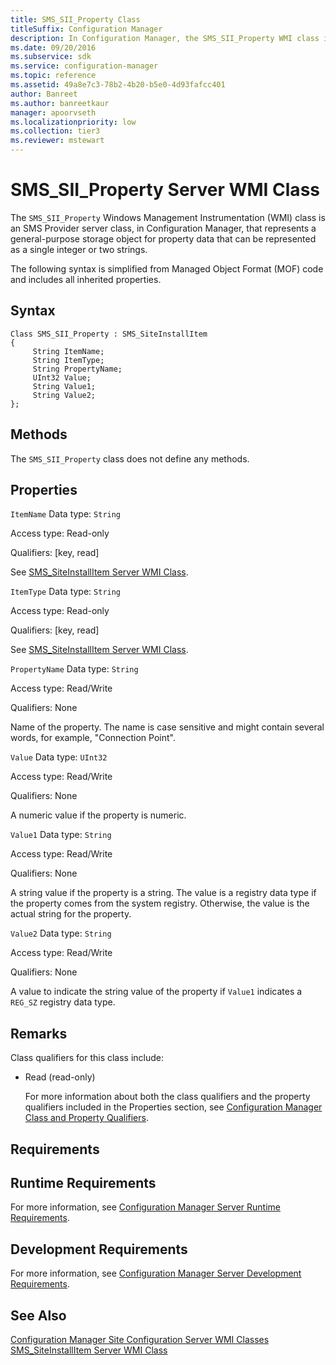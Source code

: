 ```yaml
---
title: SMS_SII_Property Class
titleSuffix: Configuration Manager
description: In Configuration Manager, the SMS_SII_Property WMI class is an SMS Provider server class that represents a general-purpose storage object for property data that can be represented as a single integer or two strings.
ms.date: 09/20/2016
ms.subservice: sdk
ms.service: configuration-manager
ms.topic: reference
ms.assetid: 49a8e7c3-78b2-4b20-b5e0-4d93fafcc401
author: Banreet
ms.author: banreetkaur
manager: apoorvseth
ms.localizationpriority: low
ms.collection: tier3
ms.reviewer: mstewart
---
```

# SMS_SII_Property Server WMI Class
The `SMS_SII_Property` Windows Management Instrumentation (WMI) class is an SMS Provider server class, in Configuration Manager, that represents a general-purpose storage object for property data that can be represented as a single integer or two strings.

 The following syntax is simplified from Managed Object Format (MOF) code and includes all inherited properties.

## Syntax

```
Class SMS_SII_Property : SMS_SiteInstallItem
{
     String ItemName;
     String ItemType;
     String PropertyName;
     UInt32 Value;
     String Value1;
     String Value2;
};
```

## Methods
 The `SMS_SII_Property` class does not define any methods.

## Properties
 `ItemName`
 Data type: `String`

 Access type: Read-only

 Qualifiers: [key, read]

 See [SMS_SiteInstallItem Server WMI Class](../../../../../develop/reference/core/servers/configure/sms_siteinstallitem-server-wmi-class.md).

 `ItemType`
 Data type: `String`

 Access type: Read-only

 Qualifiers: [key, read]

 See [SMS_SiteInstallItem Server WMI Class](../../../../../develop/reference/core/servers/configure/sms_siteinstallitem-server-wmi-class.md).

 `PropertyName`
 Data type: `String`

 Access type: Read/Write

 Qualifiers: None

 Name of the property. The name is case sensitive and might contain several words, for example, "Connection Point".

 `Value`
 Data type: `UInt32`

 Access type: Read/Write

 Qualifiers: None

 A numeric value if the property is numeric.

 `Value1`
 Data type: `String`

 Access type: Read/Write

 Qualifiers: None

 A string value if the property is a string. The value is a registry data type if the property comes from the system registry. Otherwise, the value is the actual string for the property.

 `Value2`
 Data type: `String`

 Access type: Read/Write

 Qualifiers: None

 A value to indicate the string value of the property if `Value1` indicates a `REG_SZ` registry data type.

## Remarks
 Class qualifiers for this class include:

- Read (read-only)

  For more information about both the class qualifiers and the property qualifiers included in the Properties section, see [Configuration Manager Class and Property Qualifiers](../../../../../develop/reference/misc/class-and-property-qualifiers.md).

## Requirements

## Runtime Requirements
 For more information, see [Configuration Manager Server Runtime Requirements](../../../../../develop/core/reqs/server-runtime-requirements.md).

## Development Requirements
 For more information, see [Configuration Manager Server Development Requirements](../../../../../develop/core/reqs/server-development-requirements.md).

## See Also
 [Configuration Manager Site Configuration Server WMI Classes](../../../../../develop/reference/core/servers/configure/site-configuration-server-wmi-classes.md)
 [SMS_SiteInstallItem Server WMI Class](../../../../../develop/reference/core/servers/configure/sms_siteinstallitem-server-wmi-class.md)
